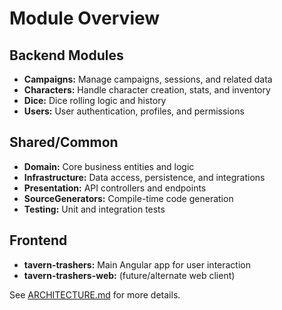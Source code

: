 # Module Overview

## Backend Modules
- **Campaigns:** Manage campaigns, sessions, and related data
- **Characters:** Handle character creation, stats, and inventory
- **Dice:** Dice rolling logic and history
- **Users:** User authentication, profiles, and permissions

## Shared/Common
- **Domain:** Core business entities and logic
- **Infrastructure:** Data access, persistence, and integrations
- **Presentation:** API controllers and endpoints
- **SourceGenerators:** Compile-time code generation
- **Testing:** Unit and integration tests

## Frontend
- **tavern-trashers:** Main Angular app for user interaction
- **tavern-trashers-web:** (future/alternate web client)

See [ARCHITECTURE.md](./ARCHITECTURE.md) for more details.
